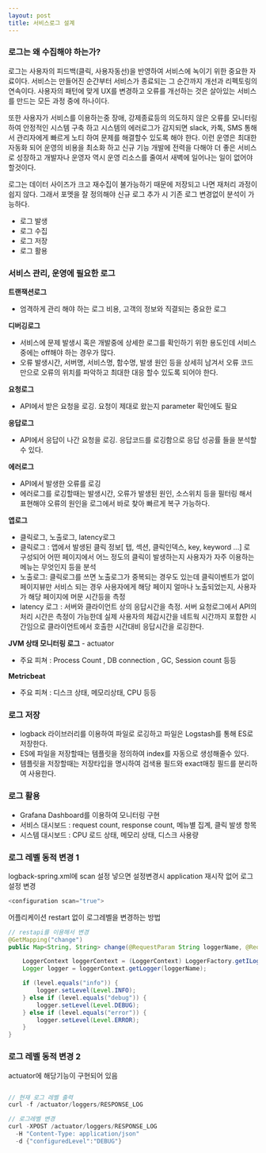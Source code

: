 ```yaml
---
layout: post
title: 서비스로그 설계
---
```

### 로그는 왜 수집해야 하는가?
<p>로그는 사용자의 피드백(클릭, 사용자동선)을 반영하여 서비스에 녹이기 위한 중요한 자료이다. 서비스는 만들어진 순간부터 서비스가 종료되는 그 순간까지 개선과 리펙토링의 연속이다. 사용자의 패턴에 맞게 UX를 변경하고 오류를 개선하는 것은 살아있는 서비스를 만드는 모든 과정 중에 하나이다.</p>
<p>또한 사용자가 서비스를 이용하는중 장애, 강제종료등의 의도하지 않은 오류를 모니터링하여 안정적인 시스템 구축 하고 시스템의 에러로그가 감지되면 slack, 카톡, SMS 통해서 관리자에게 빠르게 노티 하여 문제를 해결할수 있도록 해야 한다.  이런 운영은 최대한 자동화 되어 운영의 비용을 최소화 하고 신규 기능 개발에 전력을 다해야 더 좋은 서비스로 성장하고 개발자나 운영자 역시 운영 리소스를 줄여서 새벽에 일어나는 일이 없어야 할것이다.</p>
<p>로그는 데이터 사이즈가 크고 재수집이 불가능하기 때문에 저장되고 나면 재처리 과정이 쉽지 않다. 그래서 포멧을 잘 정의해야 신규 로그 추가 시 기존 로그 변경없이 분석이 가능하다.</p>

+ 로그 발생 
+ 로그 수집
+ 로그 저장
+ 로그 활용

### 서비스 관리, 운영에 필요한 로그

**트랜잭션로그**
+ 엄격하게 관리 해야 하는 로그 비용, 고객의 정보와 직결되는 중요한 로그

**디버깅로그**
+ 서비스에 문제 발생시 혹은 개발중에 상세한 로그를 확인하기 위한 용도인데 서비스중에는 off해야 하는 경우가 많다.
+ 오류 발생시간, 서버명, 서비스명, 함수명, 발생 원인 등을 상세히 남겨서 오류 코드만으로 오류의 위치를 파악하고 최대한 대응 할수 있도록 되어야 한다.

**요청로그**
+ API에서 받은 요청을 로깅. 요청이 제대로 왔는지 parameter 확인에도 필요

**응답로그**
+ API에서 응답이 나간 요청을 로깅.  응답코드를 로깅함으로 응답 성공률 들을 분석할수 있다.

**에러로그**
+ API에서 발생한 오류를 로깅
+ 에러로그를 로깅할때는 발생시간, 오류가 발생된 원인, 소스위치 등을 필터링 해서 표현해야 오류의 원인을  로그에서 바로 찾아 빠르게 복구 가능하다.

**앱로그**
+ 클릭로그, 노출로그, latency로그
+ 클릭로그 : 앱에서 발생된 클릭 정보[ 탭, 섹션, 클릭인덱스, key, keyword ...] 로 구성되어 어떤 페이지에서 어느 정도의 클릭이 발생하는지 사용자가 자주 이용하는 메뉴는 무엇인지 등을 분석
+ 노출로그: 클릭로그를 쓰면 노출로그가 중복되는 경우도 있는데 클릭이벤트가 없이 페이지뷰만 서비스 되는 경우 사용자에게 해당 페이지 얼마나 노출되었는지, 사용자가 해당  페이지에 머문 시간등을 측정
+ latency 로그 : 서버와 클라이언트 상의 응답시간을 측정. 서버 요청로그에서 API의 처리 시간은 측정이 가능한데 실제 사용자의 체감시간을 네트웍 시간까지 포함한 시간임으로 클라이언트에서 호출한 시간대비 응답시간을 로깅한다.

**JVM  상태 모니터링 로그** - actuator
+ 주요 피쳐 : Process Count , DB connection , GC, Session count 등등

**Metricbeat**
+ 주요 피쳐 :  디스크 상태, 메모리상태, CPU 등등

### 로그 저장
+ logback 라이브러리를 이용하여 파일로 로깅하고 파일은 Logstash를 통해 ES로 저장한다.
+ ES에 파일을 저장할때는 템플릿을 정의하여 index를 자동으로 생성해줄수 있다.
+ 템플릿을 저장할때는 저장타입을 명시하여 검색용 필드와 exact매칭 필드를 분리하여 사용한다.

### 로그 활용
+ Grafana Dashboard를 이용하여 모니터링 구현
+ 서비스 대시보드 : request count, response count, 메뉴별 집계, 클릭 발생 항목
+ 시스템 대시보드 : CPU 로드 상태, 메모리 상태, 디스크 사용량

### 로그 레벨 동적 변경 1
logback-spring.xml에 scan 설정 넣으면 설정변경시 application 재시작 없어 로그 설정 변경 

```java
<configuration scan="true">
```

어플리케이션  restart 없이 로그레벨을 변경하는 방법

```java
// restapi를 이용해서 변경
@GetMapping("change")
public Map<String, String> change(@RequestParam String loggerName, @RequestParam String level) {

    LoggerContext loggerContext = (LoggerContext) LoggerFactory.getILoggerFactory();
    Logger logger = loggerContext.getLogger(loggerName);

    if (level.equals("info")) {
        logger.setLevel(Level.INFO);
    } else if (level.equals("debug")) {
        logger.setLevel(Level.DEBUG);
    } else if (level.equals("error")) {
        logger.setLevel(Level.ERROR);
    }
}
```

### 로그 레벨 동적 변경 2

actuator에 해당기능이 구현되어 있음

```java

// 현재 로그 레벨 출력
curl -f /actuator/loggers/RESPONSE_LOG

// 로그레벨 변경
curl -XPOST /actuator/loggers/RESPONSE_LOG
  -H "Content-Type: application/json"
  -d {"configuredLevel":"DEBUG"}
```